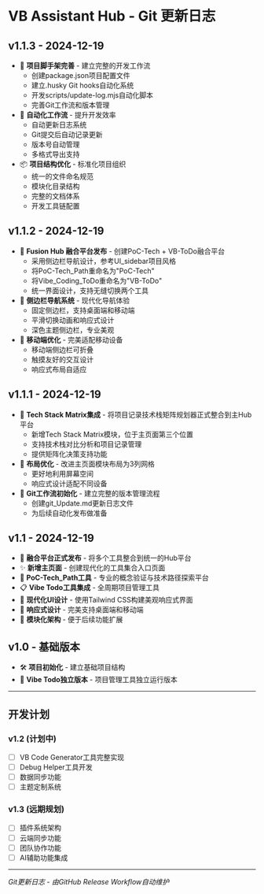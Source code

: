 # VB Assistant Hub - Git 更新日志

## v1.1.3 - 2024-12-19
* 🚀 **项目脚手架完善** - 建立完整的开发工作流
  - 创建package.json项目配置文件
  - 建立.husky Git hooks自动化系统
  - 开发scripts/update-log.mjs自动化脚本
  - 完善Git工作流和版本管理
* 🔧 **自动化工作流** - 提升开发效率
  - 自动更新日志系统
  - Git提交后自动记录更新
  - 版本号自动管理
  - 多格式导出支持
* 📦 **项目结构优化** - 标准化项目组织
  - 统一的文件命名规范
  - 模块化目录结构
  - 完整的文档体系
  - 开发工具链配置

## v1.1.2 - 2024-12-19
* 🎉 **Fusion Hub 融合平台发布** - 创建PoC-Tech + VB-ToDo融合平台
  - 采用侧边栏导航设计，参考UI_sidebar项目风格
  - 将PoC-Tech_Path重命名为"PoC-Tech"
  - 将Vibe_Coding_ToDo重命名为"VB-ToDo"
  - 统一界面设计，支持无缝切换两个工具
* 🔧 **侧边栏导航系统** - 现代化导航体验
  - 固定侧边栏，支持桌面端和移动端
  - 平滑切换动画和响应式设计
  - 深色主题侧边栏，专业美观
* 📱 **移动端优化** - 完美适配移动设备
  - 移动端侧边栏可折叠
  - 触摸友好的交互设计
  - 响应式布局自适应

## v1.1.1 - 2024-12-19
* 🔧 **Tech Stack Matrix集成** - 将项目记录技术栈矩阵规划器正式整合到主Hub平台
  - 新增Tech Stack Matrix模块，位于主页面第三个位置
  - 支持技术栈对比分析和项目记录管理
  - 提供矩阵化决策支持功能
* 📐 **布局优化** - 改进主页面模块布局为3列网格
  - 更好地利用屏幕空间
  - 响应式设计适配不同设备
* 🔧 **Git工作流初始化** - 建立完整的版本管理流程
  - 创建git_Update.md更新日志文件
  - 为后续自动化发布做准备

## v1.1 - 2024-12-19
* 🎉 **融合平台正式发布** - 将多个工具整合到统一的Hub平台
* ✨ **新增主页面** - 创建现代化的工具集合入口页面
* 🔧 **PoC-Tech_Path工具** - 专业的概念验证与技术路径探索平台
* 📋 **Vibe Todo工具集成** - 全周期项目管理工具
* 🎨 **现代化UI设计** - 使用Tailwind CSS构建美观响应式界面
* 📱 **响应式设计** - 完美支持桌面端和移动端
* 🔧 **模块化架构** - 便于后续功能扩展

## v1.0 - 基础版本
* 🛠️ **项目初始化** - 建立基础项目结构
* 📝 **Vibe Todo独立版本** - 项目管理工具独立运行版本

---

## 开发计划

### v1.2 (计划中)
- [ ] VB Code Generator工具完整实现
- [ ] Debug Helper工具开发
- [ ] 数据同步功能
- [ ] 主题定制系统

### v1.3 (远期规划)
- [ ] 插件系统架构
- [ ] 云端同步功能
- [ ] 团队协作功能
- [ ] AI辅助功能集成

---

*Git更新日志 - 由GitHub Release Workflow自动维护*

